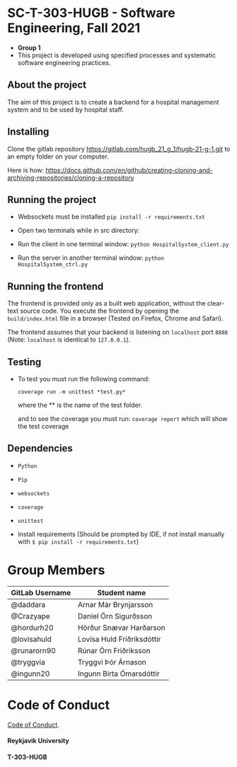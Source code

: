 # SC-T-303-HUGB - Software Engineering, Fall 2021

* **Group 1**
* This project is developed using specified processes and systematic software engineering practices.

## About the project
The aim of this project is to create a backend for a hospital management system and to be used by hospital staff. 

## Installing
Clone the gitlab repository https://gitlab.com/hugb_21_g_1/hugb-21-g-1.git to an empty folder on your computer. 

Here is how: https://docs.github.com/en/github/creating-cloning-and-archiving-repositories/cloning-a-repository


## Running the project

* Websockets must be installed `pip install -r requirements.txt`

* Open two terminals while in src directory:

* Run the client in one terminal window: 
`python HospitalSystem_client.py`

* Run the server in another terminal window: 
`python HospitalSystem_ctrl.py`

## Running the frontend

The frontend is provided only as a built web application, without the clear-text source code. You execute the frontend by opening the `build/index.html` file in a browser (Tested on Firefox, Chrome and Safari).

The frontend assumes that your backend is listening on `localhost` port `8888` (Note: `localhost` is identical to `127.0.0.1`).

## Testing

* To test you must run the following command:
    
    `coverage run -m unittest *test.py*`

    where the ** is the name of the test folder.

    and to see the coverage you must run: `coverage report`
    which will show the test coverage

## Dependencies

* `Python`
* `Pip`
* `websockets`
* `coverage`
* `unittest`

* Install requirements (Should be prompted by IDE, if not install manually with `$ pip install -r requirements.txt`)



# Group Members
| GitLab Username          | Student name                  |
| ------------------------ | ----------------------------- |
| @daddara                 | Arnar Már Brynjarsson         |
| @Crazyape                | Daníel Örn Sigurðsson         |
| @hordurh20               | Hörður Snævar Harðarson       |
| @lovisahuld              | Lovísa Huld Friðriksdóttir    |
| @runarorn90              | Rúnar Örn Friðriksson         |
| @tryggvia                | Tryggvi Þór Árnason           |
| @ingunn20                | Ingunn Birta Ómarsdóttir      |

# Code of Conduct

[Code of Conduct](https://gitlab.com/hugb_21_g_1/hugb-21-g-1/-/blob/master/code-of-conduct.md).


#### Reykjavik University
#### T-303-HUGB
